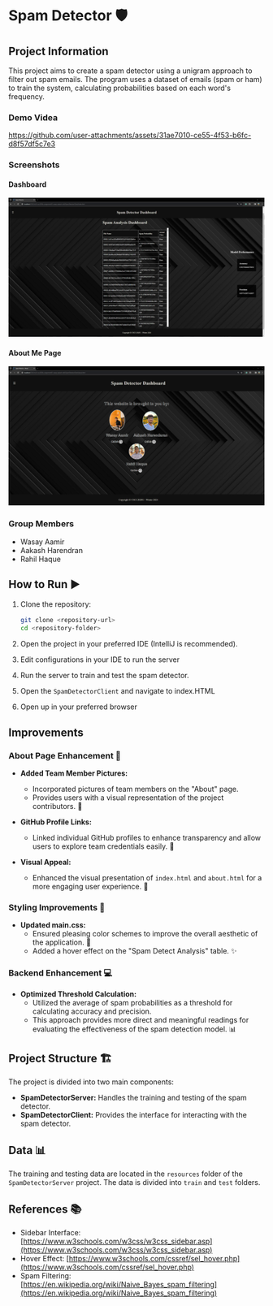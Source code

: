 # Spam Detector 🛡️

## Project Information
This project aims to create a spam detector using a unigram approach to filter out spam emails. The program uses a dataset of emails (spam or ham) to train the system, calculating probabilities based on each word's frequency.

### Demo Videa

https://github.com/user-attachments/assets/31ae7010-ce55-4f53-b6fc-d8f57df5c7e3

### Screenshots

#### Dashboard
![Dashboard](Dashboard.png)

#### About Me Page
![About Me Page](About_Page.png)

### Group Members
- Wasay Aamir
- Aakash Harendran
- Rahil Haque

## How to Run ▶️
1. Clone the repository:
    ```bash
    git clone <repository-url>
    cd <repository-folder>
    ```

2. Open the project in your preferred IDE (IntelliJ is recommended).

3. Edit configurations in your IDE to run the server 

4. Run the server to train and test the spam detector.

5. Open the `SpamDetectorClient` and navigate to index.HTML

6. Open up in your preferred browser

## Improvements
 
### About Page Enhancement 🚀
- **Added Team Member Pictures:**
  - Incorporated pictures of team members on the "About" page.
  - Provides users with a visual representation of the project contributors. 📸

- **GitHub Profile Links:**
  - Linked individual GitHub profiles to enhance transparency and allow users to explore team credentials easily. 🔗

- **Visual Appeal:**
  - Enhanced the visual presentation of `index.html` and `about.html` for a more engaging user experience. 🎨

### Styling Improvements 🎨
- **Updated main.css:**
  - Ensured pleasing color schemes to improve the overall aesthetic of the application. 🌈
  - Added a hover effect on the "Spam Detect Analysis" table. ✨

### Backend Enhancement 💻
- **Optimized Threshold Calculation:**
  - Utilized the average of spam probabilities as a threshold for calculating accuracy and precision.
  - This approach provides more direct and meaningful readings for evaluating the effectiveness of the spam detection model. 📊

## Project Structure 🏗️
The project is divided into two main components:
- **SpamDetectorServer:** Handles the training and testing of the spam detector.
- **SpamDetectorClient:** Provides the interface for interacting with the spam detector.

## Data 📊
The training and testing data are located in the `resources` folder of the `SpamDetectorServer` project. The data is divided into `train` and `test` folders.

## References 📚
-    Sidebar Interface: [https://www.w3schools.com/w3css/w3css_sidebar.asp](https://www.w3schools.com/w3css/w3css_sidebar.asp)
-    Hover Effect: [https://www.w3schools.com/cssref/sel_hover.php](https://www.w3schools.com/cssref/sel_hover.php)
-    Spam Filtering: [https://en.wikipedia.org/wiki/Naive_Bayes_spam_filtering](https://en.wikipedia.org/wiki/Naive_Bayes_spam_filtering)
